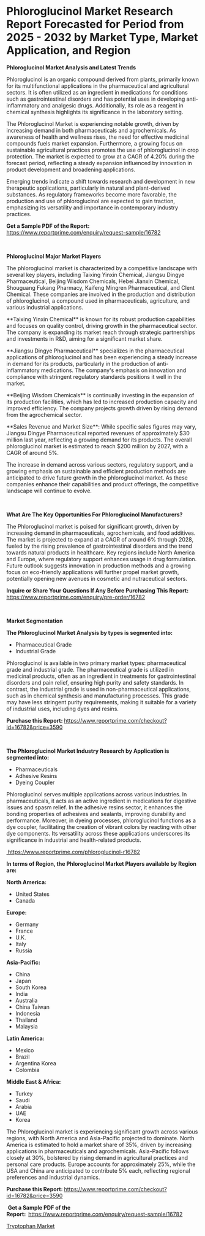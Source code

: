 <p><h1>Phloroglucinol Market Research Report Forecasted for Period from 2025 -  2032 by Market Type, Market Application, and Region</h1></p><p><strong>Phloroglucinol Market Analysis and Latest Trends</strong></p>
<p><p>Phloroglucinol is an organic compound derived from plants, primarily known for its multifunctional applications in the pharmaceutical and agricultural sectors. It is often utilized as an ingredient in medications for conditions such as gastrointestinal disorders and has potential uses in developing anti-inflammatory and analgesic drugs. Additionally, its role as a reagent in chemical synthesis highlights its significance in the laboratory setting.</p><p>The Phloroglucinol Market is experiencing notable growth, driven by increasing demand in both pharmaceuticals and agrochemicals. As awareness of health and wellness rises, the need for effective medicinal compounds fuels market expansion. Furthermore, a growing focus on sustainable agricultural practices promotes the use of phloroglucinol in crop protection. The market is expected to grow at a CAGR of 4.20% during the forecast period, reflecting a steady expansion influenced by innovation in product development and broadening applications.</p><p>Emerging trends indicate a shift towards research and development in new therapeutic applications, particularly in natural and plant-derived substances. As regulatory frameworks become more favorable, the production and use of phloroglucinol are expected to gain traction, emphasizing its versatility and importance in contemporary industry practices.</p></p>
<p><strong>Get a Sample PDF of the Report:&nbsp;</strong> <a href="https://www.reportprime.com/enquiry/request-sample/16782?utm_campaign=2529&utm_medium=2&utm_source=Github&utm_content=ia&utm_term=18032025&utm_id=phloroglucinol">https://www.reportprime.com/enquiry/request-sample/16782</a></p>
<p>&nbsp;</p>
<p><strong>Phloroglucinol Major Market Players</strong></p>
<p><p>The phloroglucinol market is characterized by a competitive landscape with several key players, including Taixing Yinxin Chemical, Jiangsu Dingye Pharmaceutical, Beijing Wisdom Chemicals, Hebei Jianxin Chemical, Shouguang Fukang Pharmacy, Kaifeng Mingren Pharmaceutical, and Clent Chemical. These companies are involved in the production and distribution of phloroglucinol, a compound used in pharmaceuticals, agriculture, and various industrial applications.</p><p>**Taixing Yinxin Chemical** is known for its robust production capabilities and focuses on quality control, driving growth in the pharmaceutical sector. The company is expanding its market reach through strategic partnerships and investments in R&D, aiming for a significant market share.</p><p>**Jiangsu Dingye Pharmaceutical** specializes in the pharmaceutical applications of phloroglucinol and has been experiencing a steady increase in demand for its products, particularly in the production of anti-inflammatory medications. The company's emphasis on innovation and compliance with stringent regulatory standards positions it well in the market.</p><p>**Beijing Wisdom Chemicals** is continually investing in the expansion of its production facilities, which has led to increased production capacity and improved efficiency. The company projects growth driven by rising demand from the agrochemical sector.</p><p>**Sales Revenue and Market Size**: While specific sales figures may vary, Jiangsu Dingye Pharmaceutical reported revenues of approximately $30 million last year, reflecting a growing demand for its products. The overall phloroglucinol market is estimated to reach $200 million by 2027, with a CAGR of around 5%. </p><p>The increase in demand across various sectors, regulatory support, and a growing emphasis on sustainable and efficient production methods are anticipated to drive future growth in the phloroglucinol market. As these companies enhance their capabilities and product offerings, the competitive landscape will continue to evolve.</p></p>
<p>&nbsp;</p>
<p><strong>What Are The Key Opportunities For Phloroglucinol Manufacturers?</strong></p>
<p><p>The Phloroglucinol market is poised for significant growth, driven by increasing demand in pharmaceuticals, agrochemicals, and food additives. The market is projected to expand at a CAGR of around 6% through 2028, fueled by the rising prevalence of gastrointestinal disorders and the trend towards natural products in healthcare. Key regions include North America and Europe, where regulatory support enhances usage in drug formulation. Future outlook suggests innovation in production methods and a growing focus on eco-friendly applications will further propel market growth, potentially opening new avenues in cosmetic and nutraceutical sectors.</p></p>
<p><strong>Inquire or Share Your Questions If Any Before Purchasing This Report:</strong> <a href="https://www.reportprime.com/enquiry/pre-order/16782?utm_campaign=2529&utm_medium=2&utm_source=Github&utm_content=ia&utm_term=18032025&utm_id=phloroglucinol">https://www.reportprime.com/enquiry/pre-order/16782</a></p>
<p>&nbsp;</p>
<p><strong>Market Segmentation</strong></p>
<p><strong>The Phloroglucinol Market Analysis by types is segmented into:</strong></p>
<p><ul><li>Pharmaceutical Grade</li><li>Industrial Grade</li></ul></p>
<p><p>Phloroglucinol is available in two primary market types: pharmaceutical grade and industrial grade. The pharmaceutical grade is utilized in medicinal products, often as an ingredient in treatments for gastrointestinal disorders and pain relief, ensuring high purity and safety standards. In contrast, the industrial grade is used in non-pharmaceutical applications, such as in chemical synthesis and manufacturing processes. This grade may have less stringent purity requirements, making it suitable for a variety of industrial uses, including dyes and resins.</p></p>
<p><strong>Purchase this Report:&nbsp;</strong><a href="https://www.reportprime.com/checkout?id=16782&price=3590&utm_campaign=2529&utm_medium=2&utm_source=Github&utm_content=ia&utm_term=18032025&utm_id=phloroglucinol">https://www.reportprime.com/checkout?id=16782&price=3590</a></p>
<p>&nbsp;</p>
<p><strong>The Phloroglucinol Market Industry Research by Application is segmented into:</strong></p>
<p><ul><li>Pharmaceuticals</li><li>Adhesive Resins</li><li>Dyeing Coupler</li></ul></p>
<p><p>Phloroglucinol serves multiple applications across various industries. In pharmaceuticals, it acts as an active ingredient in medications for digestive issues and spasm relief. In the adhesive resins sector, it enhances the bonding properties of adhesives and sealants, improving durability and performance. Moreover, in dyeing processes, phloroglucinol functions as a dye coupler, facilitating the creation of vibrant colors by reacting with other dye components. Its versatility across these applications underscores its significance in industrial and health-related products.</p></p>
<p><a href="https://www.reportprime.com/phloroglucinol-r16782?utm_campaign=2529&utm_medium=2&utm_source=Github&utm_content=ia&utm_term=18032025&utm_id=phloroglucinol">&nbsp;https://www.reportprime.com/phloroglucinol-r16782</a></p>
<p><strong>In terms of Region, the Phloroglucinol Market Players available by Region are:</strong></p>
<p>
    <p> <strong> North America: </strong>
        <ul>
            <li>United States</li>
            <li>Canada</li>
        </ul>
        </p> 
    <p> <strong> Europe: </strong>
        <ul>
            <li>Germany</li>
            <li>France</li>
            <li>U.K.</li>
            <li>Italy</li>
            <li>Russia</li>
        </ul>
        </p> 
    <p> <strong> Asia-Pacific: </strong>
        <ul>
            <li>China</li>
            <li>Japan</li>
            <li>South Korea</li>
            <li>India</li>
            <li>Australia</li>
            <li>China Taiwan</li>
            <li>Indonesia</li>
            <li>Thailand</li>
            <li>Malaysia</li>
        </ul>
        </p> 
    <p> <strong> Latin America: </strong>
        <ul>
            <li>Mexico</li>
            <li>Brazil</li>
            <li>Argentina Korea</li>
            <li>Colombia</li>
        </ul>
        </p> 
    <p> <strong> Middle East & Africa: </strong>
        <ul>
            <li>Turkey</li>
            <li>Saudi</li>
            <li>Arabia</li>
            <li>UAE</li>
            <li>Korea</li>
        </ul>
    </p>
    </p>
<p><p>The Phloroglucinol market is experiencing significant growth across various regions, with North America and Asia-Pacific projected to dominate. North America is estimated to hold a market share of 35%, driven by increasing applications in pharmaceuticals and agrochemicals. Asia-Pacific follows closely at 30%, bolstered by rising demand in agricultural practices and personal care products. Europe accounts for approximately 25%, while the USA and China are anticipated to contribute 5% each, reflecting regional preferences and industrial dynamics.</p></p>
<p><strong>Purchase this Report: </strong><a href="https://www.reportprime.com/checkout?id=16782&price=3590&utm_campaign=2529&utm_medium=2&utm_source=Github&utm_content=ia&utm_term=18032025&utm_id=phloroglucinol">https://www.reportprime.com/checkout?id=16782&price=3590</a></p>
<p>&nbsp;<strong>Get a Sample PDF of the Report:&nbsp;&nbsp;</strong><a href="https://www.reportprime.com/enquiry/request-sample/16782?utm_campaign=2529&utm_medium=2&utm_source=Github&utm_content=ia&utm_term=18032025&utm_id=phloroglucinol">https://www.reportprime.com/enquiry/request-sample/16782</a></p>
<p><strong></strong></p>
<p><p><a href="https://github.com/hartsockdonnette82/Market-Research-Report-List-1/blob/main/tryptophan-market.md?utm_campaign=2529&utm_medium=2&utm_source=Github&utm_content=ia&utm_term=18032025&utm_id=phloroglucinol">Tryptophan Market</a></p></p>